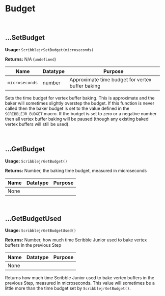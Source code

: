 # Budget

&nbsp;

## …SetBudget

**Usage:** `ScribblejrSetBudget(microseconds)`

**Returns:** N/A (`undefined`)

|Name          |Datatype|Purpose                                         |
|--------------|--------|------------------------------------------------|
|`microseconds`|number  |Approximate time budget for vertex buffer baking|

Sets the time budget for vertex buffer baking. This is approximate and the baker will sometimes slightly overstep the budget. If this function is never called then the baker budget is set to the value defined in the `SCRIBBLEJR_BUDGET` macro. If the budget is set to zero or a negative number then all vertex buffer baking will be paused (though any existing baked vertex buffers will still be used).

&nbsp;

## …GetBudget

**Usage:** `ScribblejrGetBudget()`

**Returns:** Number, the baking time budget, measured in microseconds

|Name|Datatype|Purpose|
|----|--------|-------|
|None|        |       |

&nbsp;

## …GetBudgetUsed

**Usage:** `ScribblejrGetBudgetUsed()`

**Returns:** Number, how much time Scribble Junior used to bake vertex buffers in the previous Step

|Name|Datatype|Purpose|
|----|--------|-------|
|None|        |       |

Returns how much time Scribble Junior used to bake vertex buffers in the previous Step, measured in microseconds. This value will sometimes be a little more than the time budget set by `ScribblejrGetBudget()`.